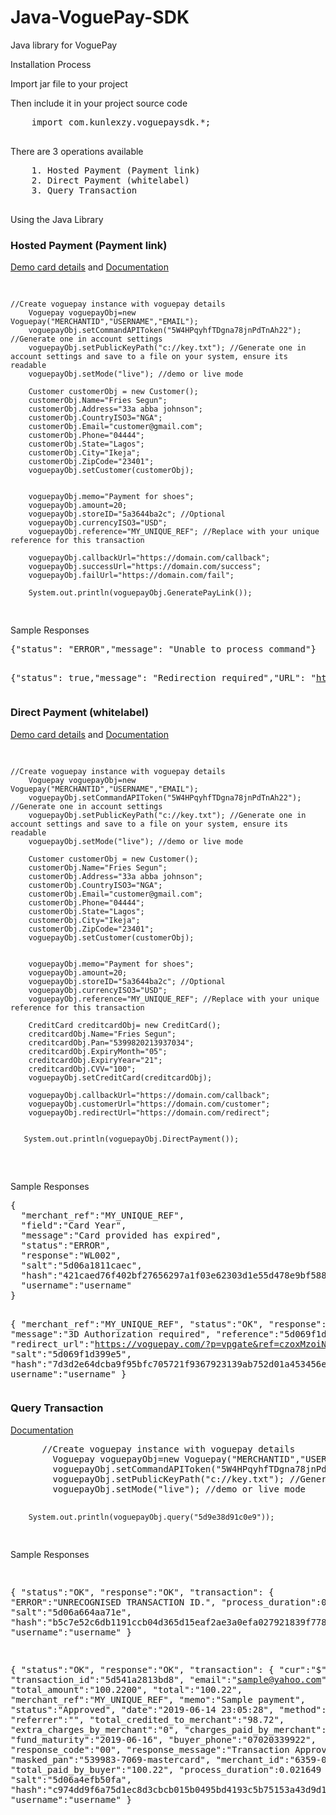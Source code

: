 # Java-VoguePay-SDK
Java library for VoguePay

<p>Installation Process</p>
Import jar file to your project

<p>Then include it in your project source code</p>
<div>
    <pre>
    import com.kunlexzy.voguepaysdk.*;
    </pre>
</div>

<div>
    <p>There are 3 operations available</p>
    <pre>
    1. Hosted Payment (Payment link)
    2. Direct Payment (whitelabel)
    3. Query Transaction
    </pre>
</div>

<div>
Using the Java Library
<div>
    <h3>Hosted Payment (Payment link)</h3>
    <a href="https://voguepay.com/documentation#section-six" rel="nofollow">Demo card details</a> and <a href="https://voguepay.com/documentation" rel="nofollow">Documentation</a>
</div>
<pre>
  
    //Create voguepay instance with voguepay details
        Voguepay voguepayObj=new Voguepay("MERCHANTID","USERNAME","EMAIL");
        voguepayObj.setCommandAPIToken("5W4HPqyhfTDgna78jnPdTnAh22"); //Generate one in account settings
        voguepayObj.setPublicKeyPath("c://key.txt"); //Generate one in account settings and save to a file on your system, ensure its readable
        voguepayObj.setMode("live"); //demo or live mode
        
        Customer customerObj = new Customer();
        customerObj.Name="Fries Segun";
        customerObj.Address="33a abba johnson";
        customerObj.CountryISO3="NGA";
        customerObj.Email="customer@gmail.com";
        customerObj.Phone="04444";
        customerObj.State="Lagos";
        customerObj.City="Ikeja";
        customerObj.ZipCode="23401";
        voguepayObj.setCustomer(customerObj);
       
        
        voguepayObj.memo="Payment for shoes";
        voguepayObj.amount=20;
        voguepayObj.storeID="5a3644ba2c"; //Optional
        voguepayObj.currencyISO3="USD";
        voguepayObj.reference="MY_UNIQUE_REF"; //Replace with your unique reference for this transaction
      
        voguepayObj.callbackUrl="https://domain.com/callback";
        voguepayObj.successUrl="https://domain.com/success";
        voguepayObj.failUrl="https://domain.com/fail";
        
        System.out.println(voguepayObj.GeneratePayLink());
        

    
</pre>

<div>
Sample Responses
</div>
<pre>
{"status": "ERROR","message": "Unable to process command"}

  
  {"status": true,"message": "Redirection required","URL": "https://voguepay.com/pay/bnlink/1560713945-x0"}
</pre>



<div>
    <h3>Direct Payment (whitelabel)</h3>
    <a href="https://voguepay.com/documentation#section-six" rel="nofollow">Demo card details</a> and <a href="https://voguepay.com/whitelabel" rel="nofollow">Documentation</a>
</div>
<pre>
   
   
    //Create voguepay instance with voguepay details
        Voguepay voguepayObj=new Voguepay("MERCHANTID","USERNAME","EMAIL");
        voguepayObj.setCommandAPIToken("5W4HPqyhfTDgna78jnPdTnAh22"); //Generate one in account settings
        voguepayObj.setPublicKeyPath("c://key.txt"); //Generate one in account settings and save to a file on your system, ensure its readable
        voguepayObj.setMode("live"); //demo or live mode
        
        Customer customerObj = new Customer();
        customerObj.Name="Fries Segun";
        customerObj.Address="33a abba johnson";
        customerObj.CountryISO3="NGA";
        customerObj.Email="customer@gmail.com";
        customerObj.Phone="04444";
        customerObj.State="Lagos";
        customerObj.City="Ikeja";
        customerObj.ZipCode="23401";
        voguepayObj.setCustomer(customerObj);
       
        
        voguepayObj.memo="Payment for shoes";
        voguepayObj.amount=20;
        voguepayObj.storeID="5a3644ba2c"; //Optional
        voguepayObj.currencyISO3="USD";
        voguepayObj.reference="MY_UNIQUE_REF"; //Replace with your unique reference for this transaction
        
        CreditCard creditcardObj= new CreditCard();
        creditcardObj.Name="Fries Segun";
        creditcardObj.Pan="5399820213937034";
        creditcardObj.ExpiryMonth="05";
        creditcardObj.ExpiryYear="21";
        creditcardObj.CVV="100";
        voguepayObj.setCreditCard(creditcardObj);
        
        voguepayObj.callbackUrl="https://domain.com/callback";
        voguepayObj.customerUrl="https://domain.com/customer";
        voguepayObj.redirectUrl="https://domain.com/redirect";

        
       System.out.println(voguepayObj.DirectPayment());


  </pre>

<div>
Sample Responses
</div>
<pre>
{
  "merchant_ref":"MY_UNIQUE_REF",
  "field":"Card Year",
  "message":"Card provided has expired",
  "status":"ERROR",
  "response":"WL002",
  "salt":"5d06a1811caec",
  "hash":"421caed76f402bf27656297a1f03e62303d1e55d478e9bf5882b77561db47808ad765fc91cd1ed576524adb0ec091f7a07d349a70adce342efd6a72f34e55b10",
  "username":"username"
}
 
  
  { 
    "merchant_ref":"MY_UNIQUE_REF",
    "status":"OK",
    "response":"WL3D",
    "message":"3D Authorization required",
    "reference":"5d069f1d3ed98",
    "redirect_url":"https://voguepay.com/?p=vpgate&ref=czoxMzoiNWQwNjlmMWQzZWQ5OCI7",
    "salt":"5d069f1d399e5",
    "hash":"7d3d2e64dcba9f95bfc705721f9367923139ab752d01a453456ee0bf5a15f9bd069f14c8c9faac018f4cd1dc57760d37b17820f13586da95070ec1dd5268b8b1",
    username":"username"
 }
</pre>

<div>
    <h3>Query Transaction</h3>
     <a href="https://voguepay.com/documentation#section-five" rel="nofollow">Documentation</a>
</div>
<pre>
      //Create voguepay instance with voguepay details
        Voguepay voguepayObj=new Voguepay("MERCHANTID","USERNAME","EMAIL");
        voguepayObj.setCommandAPIToken("5W4HPqyhfTDgna78jnPdTnAh22"); //Generate one in account settings
        voguepayObj.setPublicKeyPath("c://key.txt"); //Generate one in account settings and save to a file on your system, ensure its readable
        voguepayObj.setMode("live"); //demo or live mode
        
        System.out.println(voguepayObj.query("5d9e38d91c0e9"));

        
</pre>

<div>
Sample Responses
</div>
<pre>

{
    "status":"OK",
    "response":"OK",
    "transaction":
        {
            "ERROR":"UNRECOGNISED TRANSACTION ID.",
            "process_duration":0.054308
        },
    "salt":"5d06a664aa71e",
    "hash":"b5c7e52c6db1191ccb04d365d15eaf2ae3a0efa027921839f778ee44207b300ce2f1848e330e9029245b16d6df84d4e0e99df892d1a9501f68cf55ba1cfb1dad",
    "username":"username"
 }


{
    "status":"OK",
    "response":"OK",
    "transaction":
       {
           "cur":"$",
           "transaction_id":"5d541a2813bd8",
           "email":"sample@yahoo.com",
           "total_amount":"100.2200",
           "total":"100.22",
           "merchant_ref":"MY_UNIQUE_REF",
           "memo":"Sample payment",
           "status":"Approved",
           "date":"2019-06-14 23:05:28",
           "method":"17",
           "referrer":"",
           "total_credited_to_merchant":"98.72",
           "extra_charges_by_merchant":"0",
           "charges_paid_by_merchant":"1.5",
           "fund_maturity":"2019-06-16",
           "buyer_phone":"07020339922",
           "response_code":"00",
           "response_message":"Transaction Approved",
           "masked_pan":"539983-7069-mastercard",
           "merchant_id":"6359-0000000",
           "total_paid_by_buyer":"100.22",
           "process_duration":0.021649
         },
       "salt":"5d06a4efb50fa",
       "hash":"c974dd9f6a75d1ec8d3cbcb015b0495bd4193c5b75153a43d9d1cc0b9e1cca9951836cfc111be26bc09131e70138258cc366b0961838716f5cc369818d577563",
       "username":"username"
   }
</pre>


